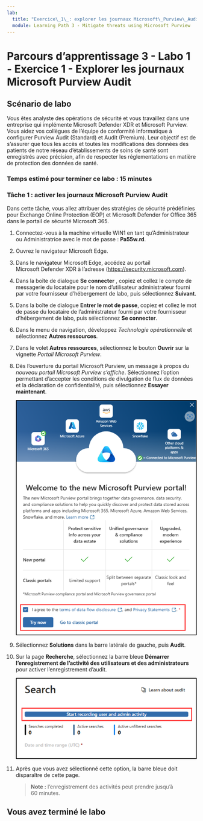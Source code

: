 ```yaml
---
lab:
  title: "Exercice\_1\_: explorer les journaux Microsoft\_Purview\_Audit"
  module: Learning Path 3 - Mitigate threats using Microsoft Purview
---
```


# Parcours d’apprentissage 3 - Labo 1 - Exercice 1 - Explorer les journaux Microsoft Purview Audit

## Scénario de labo

Vous êtes analyste des opérations de sécurité et vous travaillez dans une entreprise qui implémente Microsoft Defender XDR et Microsoft Purview. Vous aidez vos collègues de l’équipe de conformité informatique à configurer Purview Audit (Standard) et Audit (Premium). Leur objectif est de s’assurer que tous les accès et toutes les modifications des données des patients de notre réseau d’établissements de soins de santé sont enregistrés avec précision, afin de respecter les réglementations en matière de protection des données de santé.

### Temps estimé pour terminer ce labo : 15 minutes

### Tâche 1 : activer les journaux Microsoft Purview Audit

Dans cette tâche, vous allez attribuer des stratégies de sécurité prédéfinies pour Exchange Online Protection (EOP) et Microsoft Defender for Office 365 dans le portail de sécurité Microsoft 365.

1. Connectez-vous à la machine virtuelle WIN1 en tant qu’Administrateur ou Administratrice avec le mot de passe : **Pa55w.rd**.  

1. Ouvrez le navigateur Microsoft Edge.

1. Dans le navigateur Microsoft Edge, accédez au portail Microsoft Defender XDR à l’adresse (<https://security.microsoft.com>).

1. Dans la boîte de dialogue **Se connecter** , copiez et collez le compte de messagerie du locataire pour le nom d’utilisateur administrateur fourni par votre fournisseur d’hébergement de labo, puis sélectionnez **Suivant**.

1. Dans la boîte de dialogue **Entrer le mot de passe**, copiez et collez le mot de passe du locataire de l’administrateur fourni par votre fournisseur d’hébergement de labo, puis sélectionnez **Se connecter**.

1. Dans le menu de navigation, développez *Technologie opérationnelle* et sélectionnez **Autres ressources**.

1. Dans le volet **Autres ressources**, sélectionnez le bouton **Ouvrir** sur la vignette *Portail Microsoft Purview*.

1. Dès l’ouverture du portail Microsoft Purview, un message à propos du *nouveau portail Microsoft Purview s’affiche*. Sélectionnez l’option permettant d’accepter les conditions de divulgation de flux de données et la déclaration de confidentialité, puis sélectionnez **Essayer maintenant**.

    ![Capture d’écran de l’écran Bienvenue sur le nouveau portail de conformité Microsoft Purview.](../Media/welcome-purview-portal.png)

1. Sélectionnez **Solutions** dans la barre latérale de gauche, puis **Audit**.

1. Sur la page **Recherche**, sélectionnez la barre bleue **Démarrer l’enregistrement de l’activité des utilisateurs et des administrateurs** pour activer l’enregistrement d’audit.

    ![Capture d’écran montrant le bouton Démarrer l’enregistrement de l’activité des utilisateurs et des administrateurs.](../Media/enable-audit-button.png)

1. Après que vous avez sélectionné cette option, la barre bleue doit disparaître de cette page.

    >**Note :** l’enregistrement des activités peut prendre jusqu’à 60 minutes.

## Vous avez terminé le labo
